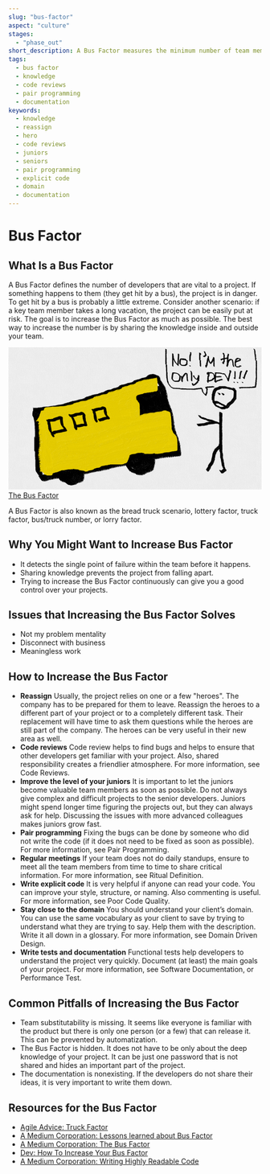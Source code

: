 ```yaml
---
slug: "bus-factor"
aspect: "culture"
stages:
  - "phase_out"
short_description: A Bus Factor measures the minimum number of team members who have to be hit by a bus to put the project in jeopardy. The goal is to increase your Bus Factor as much as possible.
tags:
  - bus factor
  - knowledge
  - code reviews
  - pair programming
  - documentation
keywords:
  - knowledge
  - reassign
  - hero
  - code reviews
  - juniors
  - seniors
  - pair programming
  - explicit code
  - domain
  - documentation
---
```


# Bus Factor

## What Is a Bus Factor
A Bus Factor defines the number of developers that are vital to a project. If something happens to them (they get hit by a bus), the project is in danger. To get hit by a bus is probably a little extreme. Consider another scenario: if a key team member takes a long vacation, the project can be easily put at risk. The goal is to increase the Bus Factor as much as possible. The best way to increase the number is by sharing the knowledge inside and outside your team.

![Bus Factor](/files/bus_factor.png)
[The Bus Factor](https://medium.com/tech-tajawal/the-bus-factor-6ea1a3ede6bd)

A Bus Factor is also known as the bread truck scenario, lottery factor, truck factor, bus/truck number, or lorry factor.

## Why You Might Want to Increase Bus Factor
- It detects the single point of failure within the team before it happens.
- Sharing knowledge prevents the project from falling apart.
- Trying to increase the Bus Factor continuously can give you a good control over your projects.

## Issues that Increasing the Bus Factor Solves
- Not my problem mentality
- Disconnect with business
- Meaningless work

## How to Increase the Bus Factor

- **Reassign**
  Usually, the project relies on one or a few "heroes". The company has to be prepared for them to leave. Reassign the heroes to a different part of your project or to a completely different task. Their replacement will have time to ask them questions while the heroes are still part of the company. The heroes can be very useful in their new area as well.
- **Code reviews**
  Code review helps to find bugs and helps to ensure that other developers get familiar with your project. Also, shared responsibility creates a friendlier atmosphere.
  For more information, see Code Reviews.
- **Improve the level of your juniors**
  It is important to let the juniors become valuable team members as soon as possible. Do not always give complex and difficult projects to the senior developers. Juniors might spend longer time figuring the projects out, but they can always ask for help. Discussing the issues with more advanced colleagues makes juniors grow fast.
- **Pair programming**
  Fixing the bugs can be done by someone who did not write the code (if it does not need to be fixed as soon as possible).
  For more information, see Pair Programming.
- **Regular meetings**
  If your team does not do daily standups, ensure to meet all the team members from time to time to share critical information.
  For more information, see Ritual Definition.
- **Write explicit code**
  It is very helpful if anyone can read your code. You can improve your style, structure, or naming. Also commenting is useful.
  For more information, see Poor Code Quality.
- **Stay close to the domain**
  You should understand your client’s domain. You can use the same vocabulary as your client to save by trying to understand what they are trying to say. Help them with the description. Write it all down in a glossary. 
  For more information, see Domain Driven Design.
- **Write tests and documentation**
  Functional tests help developers to understand the project very quickly. Document (at least) the main goals of your project.
  For more information, see Software Documentation, or Performance Test.

## Common Pitfalls of Increasing the Bus Factor
- Team substitutability is missing. It seems like everyone is familiar with the product but there is only one person (or a few) that can release it. This can be prevented by automatization.
- The Bus Factor is hidden. It does not have to be only about the deep knowledge of your project. It can be just one password that is not shared and hides an important part of the project.
- The documentation is nonexisting. If the developers do not share their ideas, it is very important to write them down. 

## Resources for the Bus Factor
- [Agile Advice: Truck Factor](http://www.agileadvice.com/2005/05/15/agilemanagement/truck-factor/)
- [A Medium Corporation: Lessons learned about Bus Factor](https://medium.com/@einenlum/lessons-learned-about-bus-factor-1-5-introduction-994b3b0332d3)
- [A Medium Corporation: The Bus Factor](https://medium.com/tech-tajawal/the-bus-factor-6ea1a3ede6bd)
- [Dev: How To Increase Your Bus Factor](https://dev.to/scottharrisondev/how-to-increase-your-bus-factor-3dpg)
- [A Medium Corporation: Writing Highly Readable Code](https://medium.com/swlh/writing-highly-readable-code-94da94d5d636)
